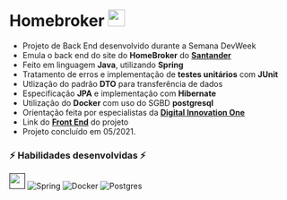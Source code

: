 # Homebroker [<img src = "https://encurtador.com.br/SU129" width = "auto" height = "30px">](https://www.santander.com.br/) 

- Projeto de Back End desenvolvido durante a Semana DevWeek 
- Emula o back end do site do __HomeBroker__ do [__Santander__](https://www.santander.com.br/)
- Feito em linguagem __Java__, utilizando __Spring__
- Tratamento de erros e implementação de __testes unitários__ com __JUnit__
- Utlização do padrão __DTO__ para transferência de dados
- Especificação __JPA__ e implementação com __Hibernate__
- Utilização do __Docker__ com uso do SGBD __postgresql__
- Orientação feita por especialistas da [__Digital Innovation One__](https://web.dio.me/)
- Link do [__Front End__](https://github.com/EXPedro/devweek_frontend) do projeto
- Projeto concluído em 05/2021.

### :zap: Habilidades desenvolvidas :zap:  

[<img src = "https://encurtador.com.br/iuCOQ" width = "auto" height = "28px">]() ![Spring](https://img.shields.io/badge/spring-%236DB33F.svg?style=for-the-badge&logo=spring&logoColor=white) ![Docker](https://img.shields.io/badge/docker-%230db7ed.svg?style=for-the-badge&logo=docker&logoColor=white) ![Postgres](https://img.shields.io/badge/postgres-%23316192.svg?style=for-the-badge&logo=postgresql&logoColor=white)

